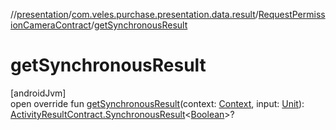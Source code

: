 //[presentation](../../../index.md)/[com.veles.purchase.presentation.data.result](../index.md)/[RequestPermissionCameraContract](index.md)/[getSynchronousResult](get-synchronous-result.md)

# getSynchronousResult

[androidJvm]\
open override fun [getSynchronousResult](get-synchronous-result.md)(context: [Context](https://developer.android.com/reference/kotlin/android/content/Context.html), input: [Unit](https://kotlinlang.org/api/latest/jvm/stdlib/kotlin/-unit/index.html)): [ActivityResultContract.SynchronousResult](https://developer.android.com/reference/kotlin/androidx/activity/result/contract/ActivityResultContract.SynchronousResult.html)&lt;[Boolean](https://kotlinlang.org/api/latest/jvm/stdlib/kotlin/-boolean/index.html)&gt;?
